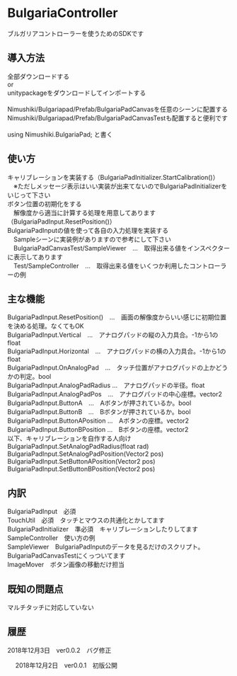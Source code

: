 # BulgariaController
ブルガリアコントローラーを使うためのSDKです

## 導入方法
全部ダウンロードする<br>
or<br>
unitypackageをダウンロードしてインポートする<br>
<br>
Nimushiki/Bulgariapad/Prefab/BulgariaPadCanvasを任意のシーンに配置する<br>
Nimushiki/Bulgariapad/Prefab/BulgariaPadCanvasTestも配置すると便利です<br>
<br>
using Nimushiki.BulgariaPad; と書く<br>

## 使い方
キャリブレーションを実装する（BulgariaPadInitializer.StartCalibration()）<br>
　※ただしメッセージ表示はいい実装が出来てないのでBulgariaPadInitializerをいじって下さい<br>
ボタン位置の初期化をする<br>
　解像度から適当に計算する処理を用意してあります（BulgariaPadInput.ResetPosition()）<br>
BulgariaPadInputの値を使って各自の入力処理を実装する<br>
　Sampleシーンに実装例がありますので参考にして下さい<br>
　BulgariaPadCanvasTest/SampleViewer　…　取得出来る値をインスペクターに表示してあります<br>
　Test/SampleController　…　取得出来る値をいくつか利用したコントローラーの例<br>

## 主な機能
BulgariaPadInput.ResetPosition()　…　画面の解像度からいい感じに初期位置を決める処理。なくてもOK<br>
BulgariaPadInput.Vertical　…　アナログパッドの縦の入力具合。-1から1のfloat<br>
BulgariaPadInput.Horizontal　…　アナログパッドの横の入力具合。-1から1のfloat<br>
BulgariaPadInput.OnAnalogPad　…　タッチ位置がアナログパッドの上かどうかの判定。bool<br>
BulgariaPadInput.AnalogPadRadius …　アナログパッドの半径。float<br>
BulgariaPadInput.AnalogPadPos　…　アナログパッドの中心座標。vector2<br>
BulgariaPadInput.ButtonA　…　Aボタンが押されているか。bool<br>
BulgariaPadInput.ButtonB　…　Bボタンが押されているか。bool<br>
BulgariaPadInput.ButtonAPosition …　Aボタンの座標。vector2<br>
BulgariaPadInput.ButtonBPosition …　Bボタンの座標。vector2<br>
以下、キャリブレーションを自作する人向け<br>
BulgariaPadInput.SetAnalogPadRadius(float rad)<br>
BulgariaPadInput.SetAnalogPadPosition(Vector2 pos)<br>
BulgariaPadInput.SetButtonAPosition(Vector2 pos)<br>
BulgariaPadInput.SetButtonBPosition(Vector2 pos)<br>

## 内訳
BulgariaPadInput　必須<br>
TouchUtil　必須　タッチとマウスの共通化とかしてます<br>
BulgariaPadInitializer　準必須　キャリブレーションしたりしてます<br>
SampleController　使い方の例<br>
SampleViewer　BulgariaPadInputのデータを見るだけのスクリプト。BulgariaPadCanvasTestにくっついてます<br>
ImageMover　ボタン画像の移動だけ担当

## 既知の問題点
マルチタッチに対応していない

## 履歴
2018年12月3日　ver0.0.2　バグ修正<br>

　
2018年12月2日　ver0.0.1　初版公開
